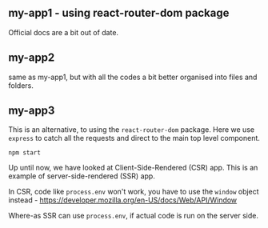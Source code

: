 ## my-app1 - using react-router-dom package

Official docs are a bit out of date.


## my-app2 
same as my-app1, but with all the codes a bit better organised into files and folders. 


## my-app3
This is an alternative, to using the `react-router-dom` package. Here we use `express` to catch all the requests and direct to the main top level component. 

```shell
npm start
```


Up until now, we have looked at Client-Side-Rendered (CSR) app. This is an example of server-side-rendered (SSR) app. 

In CSR, code  like `process.env` won't work, you have to use the `window` object instead - https://developer.mozilla.org/en-US/docs/Web/API/Window

Where-as SSR can use `process.env`, if actual code is run on the server side. 




